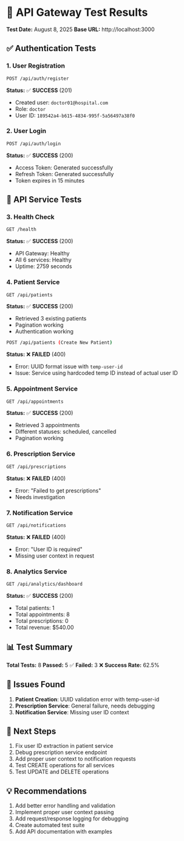 # 🧪 API Gateway Test Results

**Test Date:** August 8, 2025
**Base URL:** http://localhost:3000

## ✅ Authentication Tests

### 1. User Registration
```bash
POST /api/auth/register
```
**Status:** ✅ **SUCCESS** (201)
- Created user: `doctor01@hospital.com`
- Role: `doctor`
- User ID: `189542a4-b615-4834-995f-5a56497a38f0`

### 2. User Login  
```bash
POST /api/auth/login
```
**Status:** ✅ **SUCCESS** (200)
- Access Token: Generated successfully
- Refresh Token: Generated successfully
- Token expires in 15 minutes

## 🏥 API Service Tests

### 3. Health Check
```bash
GET /health
```
**Status:** ✅ **SUCCESS** (200)
- API Gateway: Healthy
- All 6 services: Healthy
- Uptime: 2759 seconds

### 4. Patient Service
```bash
GET /api/patients
```
**Status:** ✅ **SUCCESS** (200)
- Retrieved 3 existing patients
- Pagination working
- Authentication working

```bash
POST /api/patients (Create New Patient)
```
**Status:** ❌ **FAILED** (400)
- Error: UUID format issue with `temp-user-id`
- Issue: Service using hardcoded temp ID instead of actual user ID

### 5. Appointment Service
```bash
GET /api/appointments
```
**Status:** ✅ **SUCCESS** (200)
- Retrieved 3 appointments
- Different statuses: scheduled, cancelled
- Pagination working

### 6. Prescription Service
```bash
GET /api/prescriptions
```
**Status:** ❌ **FAILED** (400)
- Error: "Failed to get prescriptions"
- Needs investigation

### 7. Notification Service
```bash
GET /api/notifications
```
**Status:** ❌ **FAILED** (400)
- Error: "User ID is required"
- Missing user context in request

### 8. Analytics Service
```bash
GET /api/analytics/dashboard
```
**Status:** ✅ **SUCCESS** (200)
- Total patients: 1
- Total appointments: 8
- Total prescriptions: 0
- Total revenue: $540.00

## 📊 Test Summary

**Total Tests:** 8
**Passed:** 5 ✅
**Failed:** 3 ❌
**Success Rate:** 62.5%

## 🔧 Issues Found

1. **Patient Creation**: UUID validation error with temp-user-id
2. **Prescription Service**: General failure, needs debugging
3. **Notification Service**: Missing user ID context

## 🎯 Next Steps

1. Fix user ID extraction in patient service
2. Debug prescription service endpoint
3. Add proper user context to notification requests
4. Test CREATE operations for all services
5. Test UPDATE and DELETE operations

## 💡 Recommendations

1. Add better error handling and validation
2. Implement proper user context passing
3. Add request/response logging for debugging
4. Create automated test suite
5. Add API documentation with examples
